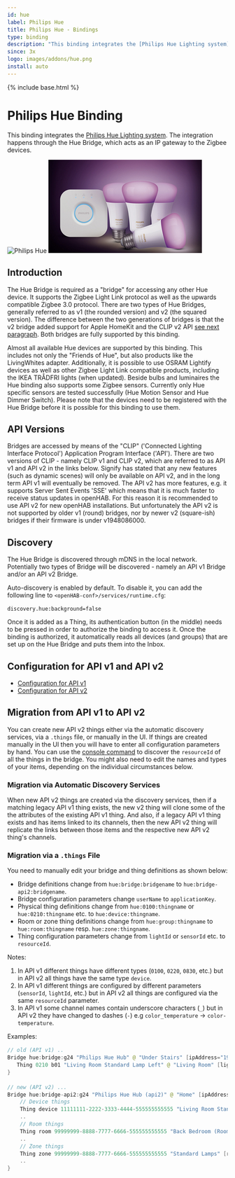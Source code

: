 ```yaml
---
id: hue
label: Philips Hue
title: Philips Hue - Bindings
type: binding
description: "This binding integrates the [Philips Hue Lighting system](https://www.meethue.com)."
since: 3x
logo: images/addons/hue.png
install: auto
---
```


<!-- Attention authors: Do not edit directly. Please add your changes to the appropriate source repository -->

{% include base.html %}

# Philips Hue Binding

This binding integrates the [Philips Hue Lighting system](https://www.meethue.com).
The integration happens through the Hue Bridge, which acts as an IP gateway to the Zigbee devices.

![Philips Hue](doc/hue.jpg) ![Philips Hue](doc/hue2.png)

## Introduction

The Hue Bridge is required as a "bridge" for accessing any other Hue device.
It supports the Zigbee Light Link protocol as well as the upwards compatible Zigbee 3.0 protocol.
There are two types of Hue Bridges, generally referred to as v1 (the rounded version) and v2 (the squared version).
The difference between the two generations of bridges is that the v2 bridge added support for Apple HomeKit and the CLIP v2 API [see next paragraph](#api-versions).
Both bridges are fully supported by this binding.

Almost all available Hue devices are supported by this binding.
This includes not only the "Friends of Hue", but also products like the LivingWhites adapter.
Additionally, it is possible to use OSRAM Lightify devices as well as other Zigbee Light Link compatible products, including the IKEA TRÅDFRI lights (when updated). 
Beside bulbs and luminaires the Hue binding also supports some Zigbee sensors.
Currently only Hue specific sensors are tested successfully (Hue Motion Sensor and Hue Dimmer Switch).
Please note that the devices need to be registered with the Hue Bridge before it is possible for this binding to use them.

## API Versions

Bridges are accessed by means of the "CLIP" ('Connected Lighting Interface Protocol') Application Program Interface ('API').
There are two versions of CLIP - namely CLIP v1 and CLIP v2, which are referred to as API v1 and API v2 in the links below.
Signify has stated that any new features (such as dynamic scenes) will only be available on API v2, and in the long term API v1 will eventually be removed.
The API v2 has more features, e.g. it supports Server Sent Events 'SSE' which means that it is much faster to receive status updates in openHAB.
For this reason it is recommended to use API v2 for new openHAB installations.
But unfortunately the API v2 is not supported by older v1 (round) bridges, nor by newer v2 (square-ish) bridges if their firmware is under v1948086000.

## Discovery

The Hue Bridge is discovered through mDNS in the local network.
Potentially two types of Bridge will be discovered - namely an API v1 Bridge and/or an API v2 Bridge.

Auto-discovery is enabled by default.
To disable it, you can add the following line to `<openHAB-conf>/services/runtime.cfg`:

```text
discovery.hue:background=false
```

Once it is added as a Thing, its authentication button (in the middle) needs to be pressed in order to authorize the binding to access it.
Once the binding is authorized, it automatically reads all devices (and groups) that are set up on the Hue Bridge and puts them into the Inbox.

## Configuration for API v1 and API v2

- [Configuration for API v1](doc/readme_v1.md#philips-hue-binding-api-v1)
- [Configuration for API v2](doc/readme_v2.md#philips-hue-binding-api-v2)

## Migration from API v1 to API v2

You can create new API v2 things either via the automatic discovery services, via a `.things` file, or manually in the UI.
If things are created manually in the UI then you will have to enter all configuration parameters by hand.
You can use the [console command](doc/readme_v2.md#console-command-for-finding-resourceids) to discover the `resourceId` of all the things in the bridge.
You might also need to edit the names and types of your items, depending on the individual circumstances below.

### Migration via Automatic Discovery Services

When new API v2 things are created via the discovery services, then if a matching legacy API v1 thing exists, the new v2 thing will clone some of the the attributes of the existing API v1 thing.
And also, if a legacy API v1 thing exists and has items linked to its channels, then the new API v2 thing will replicate the links between those items and the respective new API v2 thing's channels.

### Migration via a `.things` File

You need to manually edit your bridge and thing definitions as shown below:

- Bridge definitions change from `hue:bridge:bridgename` to `hue:bridge-api2:bridgename`.
- Bridge configuration parameters change `userName` to `applicationKey`.
- Physical thing definitions change from `hue:0100:thingname` or `hue:0210:thingname` etc. to `hue:device:thingname`.
- Room or zone thing definitions change from `hue:group:thingname` to `hue:room:thingname` resp. `hue:zone:thingname`.
- Thing configuration parameters change from `lightId` or `sensorId` etc. to `resourceId`.

Notes:

1. In API v1 different things have different types (`0100`, `0220`, `0830`, etc.) but in API v2 all things have the same type `device`.
1. In API v1 different things are configured by different parameters (`sensorId`, `lightId`, etc.) but in API v2 all things are configured via the same `resourceId` parameter.
1. In API v1 some channel names contain underscore characters (`_`) but in API v2 they have changed to dashes (`-`) e.g `color_temperature` -> `color-temperature`.

Examples:

```java
// old (API v1) ..
Bridge hue:bridge:g24 "Philips Hue Hub" @ "Under Stairs" [ipAddress="192.168.1.234", userName="abcdefghijklmnopqrstuvwxyz0123456789ABCD"] {
   Thing 0210 b01 "Living Room Standard Lamp Left" @ "Living Room" [lightId="1"]
}

// new (API v2) ...
Bridge hue:bridge-api2:g24 "Philips Hue Hub (api2)" @ "Home" [ipAddress="192.168.1.234", applicationKey="abcdefghijklmnopqrstuvwxyz0123456789ABCD"] {
    // Device things
    Thing device 11111111-2222-3333-4444-555555555555 "Living Room Standard Lamp Left" @ "Living Room" [resourceId="11111111-2222-3333-4444-555555555555"] // Hue color lamp
    ..
    // Room things
    Thing room 99999999-8888-7777-6666-555555555555 "Back Bedroom (Room)" [resourceId="99999999-8888-7777-6666-555555555555"] // Room
    ..
    // Zone things
    Thing zone 99999999-8888-7777-6666-555555555555 "Standard Lamps" [resourceId="99999999-8888-7777-6666-555555555555"] // Zone
    ..
}
```
